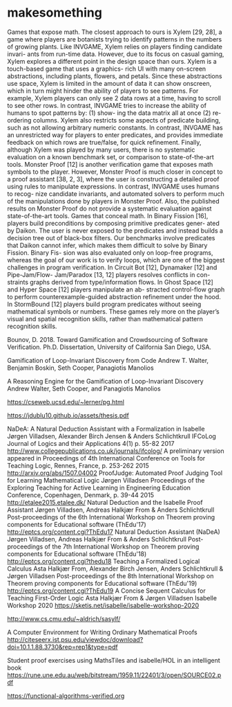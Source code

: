 # makesomething

Games that expose math. The closest approach to ours is Xylem [29, 28], a game where players are botanists trying to identify patterns in the numbers of growing plants. Like INVGAME, Xylem relies on players finding candidate invari- ants from run-time data. However, due to its focus on casual gaming, Xylem explores a different point in the design space than ours. Xylem is a touch-based game that uses a graphics- rich UI with many on-screen abstractions, including plants, flowers, and petals. Since these abstractions use space, Xylem is limited in the amount of data it can show onscreen, which in turn might hinder the ability of players to see patterns. For example, Xylem players can only see 2 data rows at a time, having to scroll to see other rows. In contrast, INVGAME tries to increase the ability of humans to spot patterns by: (1) show- ing the data matrix all at once (2) re-ordering columns. Xylem
also restricts some aspects of predicate building, such as not allowing arbitrary numeric constants. In contrast, INVGAME has an unrestricted way for players to enter predicates, and provides immediate feedback on which rows are true/false, for quick refinement. Finally, although Xylem was played by many users, there is no systematic evaluation on a known benchmark set, or comparison to state-of-the-art tools.
Monster Proof [12] is another verification game that exposes math symbols to the player. However, Monster Proof is much closer in concept to a proof assistant [38, 2, 3], where the user is constructing a detailed proof using rules to manipulate expressions. In contrast, INVGAME uses humans to recog- nize candidate invariants, and automated solvers to perform much of the manipulations done by players in Monster Proof. Also, the published results on Monster Proof do not provide a systematic evaluation against state-of-the-art tools.
Games that conceal math. In Binary Fission [16], players build preconditions by composing primitive predicates gener- ated by Daikon. The user is never exposed to the predicates and instead builds a decision tree out of black-box filters. Our benchmarks involve predicates that Daikon cannot infer, which makes them difficult to solve by Binary Fission. Binary Fis- sion was also evaluated only on loop-free programs, whereas the goal of our work is to verify loops, which are one of the biggest challenges in program verification.
In Circuit Bot [12], Dynamaker [12] and Pipe-Jam/Flow- Jam/Paradox [13, 12] players resolves conflicts in con- straints graphs derived from type/information flows. In Ghost Space [12] and Hyper Space [12] players manipulate an ab- stracted control-flow graph to perform counterexample-guided abstraction refinement under the hood. In StormBound [12] players build program predicates without seeing mathematical symbols or numbers. These games rely more on the player’s visual and spatial recognition skills, rather than mathematical pattern recognition skills.

Bounov, D. 2018. Toward Gamification and Crowdsourcing of Software Verification. Ph.D. Dissertation, University of California San Diego, USA.

Gamification of Loop-Invariant Discovery from Code
Andrew T. Walter, Benjamin Boskin, Seth Cooper, Panagiotis Manolios

A Reasoning Engine for the Gamification of Loop-Invariant Discovery
Andrew Walter, Seth Cooper, and Panagiotis Manolios

https://cseweb.ucsd.edu/~lerner/pg.html

https://jdublu10.github.io/assets/thesis.pdf

NaDeA: A Natural Deduction Assistant with a Formalization in Isabelle
Jørgen Villadsen, Alexander Birch Jensen & Anders Schlichtkrull
IFCoLog Journal of Logics and their Applications 4(1) p. 55-82 2017
http://www.collegepublications.co.uk/journals/ifcolog/
A preliminary version appeared in Proceedings of 4th International Conference on Tools for Teaching Logic, Rennes, France, p. 253-262 2015
http://arxiv.org/abs/1507.04002
ProofJudge: Automated Proof Judging Tool for Learning Mathematical Logic
Jørgen Villadsen
Proceedings of the Exploring Teaching for Active Learning in Engineering Education Conference, Copenhagen, Denmark, p. 39-44 2015
http://etalee2015.etalee.dk/
Natural Deduction and the Isabelle Proof Assistant
Jørgen Villadsen, Andreas Halkjær From & Anders Schlichtkrull
Post-proceedings of the 6th International Workshop on Theorem proving components for Educational software (ThEdu'17)
http://eptcs.org/content.cgi?ThEdu17
Natural Deduction Assistant (NaDeA)
Jørgen Villadsen, Andreas Halkjær From & Anders Schlichtkrull
Post-proceedings of the 7th International Workshop on Theorem proving components for Educational software (ThEdu'18)
http://eptcs.org/content.cgi?thedu18
Teaching a Formalized Logical Calculus
Asta Halkjær From, Alexander Birch Jensen, Anders Schlichtkrull & Jørgen Villadsen
Post-proceedings of the 8th International Workshop on Theorem proving components for Educational software (ThEdu'19)
http://eptcs.org/content.cgi?ThEdu19
A Concise Sequent Calculus for Teaching First-Order Logic
Asta Halkjær From & Jørgen Villadsen
Isabelle Workshop 2020
https://sketis.net/isabelle/isabelle-workshop-2020

http://www.cs.cmu.edu/~aldrich/sasylf/

A Computer Environment for Writing Ordinary Mathematical Proofs
http://citeseerx.ist.psu.edu/viewdoc/download?doi=10.1.1.88.3730&rep=rep1&type=pdf

Student proof exercises using MathsTiles and isabelle/HOL in an intelligent book
https://rune.une.edu.au/web/bitstream/1959.11/22401/3/open/SOURCE02.pdf

https://functional-algorithms-verified.org
